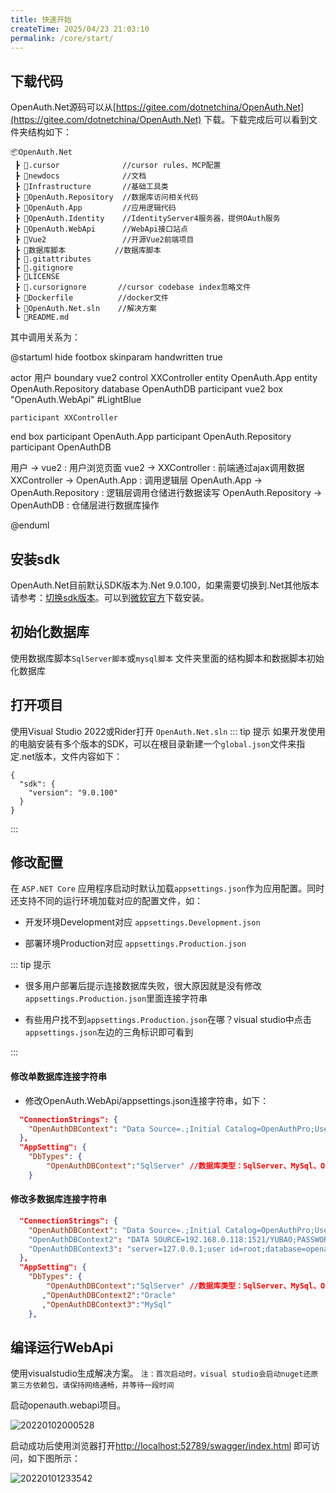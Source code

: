 ```yaml
---
title: 快速开始
createTime: 2025/04/23 21:03:10
permalink: /core/start/
---
```


## 下载代码

OpenAuth.Net源码可以从[https://gitee.com/dotnetchina/OpenAuth.Net](https://gitee.com/dotnetchina/OpenAuth.Net) 下载。下载完成后可以看到文件夹结构如下：

```
📦OpenAuth.Net
 ┣ 📂.cursor              //cursor rules、MCP配置
 ┣ 📂newdocs              //文档
 ┣ 📂Infrastructure       //基础工具类
 ┣ 📂OpenAuth.Repository  //数据库访问相关代码      
 ┣ 📂OpenAuth.App         //应用逻辑代码
 ┣ 📂OpenAuth.Identity    //IdentityServer4服务器，提供OAuth服务
 ┣ 📂OpenAuth.WebApi      //WebApi接口站点
 ┣ 📂Vue2                 //开源Vue2前端项目
 ┣ 📂数据库脚本           //数据库脚本
 ┣ 📜.gitattributes
 ┣ 📜.gitignore
 ┣ 📜LICENSE
 ┣ 📜.cursorignore       //cursor codebase index忽略文件
 ┣ 📜Dockerfile          //docker文件
 ┣ 📜OpenAuth.Net.sln    //解决方案
 ┗ 📜README.md
```

其中调用关系为：

@startuml
hide footbox
skinparam handwritten true


actor 用户
boundary vue2
control XXController
entity OpenAuth.App
entity OpenAuth.Repository
database OpenAuthDB
participant vue2
box "OpenAuth.WebApi" #LightBlue
	
	participant XXController
end box
participant OpenAuth.App
participant OpenAuth.Repository
participant OpenAuthDB 

用户 -> vue2 : 用户浏览页面
vue2 -> XXController : 前端通过ajax调用数据
XXController -> OpenAuth.App : 调用逻辑层
OpenAuth.App -> OpenAuth.Repository : 逻辑层调用仓储进行数据读写
OpenAuth.Repository -> OpenAuthDB : 仓储层进行数据库操作

@enduml

## 安装sdk

OpenAuth.Net目前默认SDK版本为.Net 9.0.100，如果需要切换到.Net其他版本请参考：[切换sdk版本](http://doc.openauth.net.cn/core/changesdk/)。可以到[微软官方](https://dotnet.microsoft.com/download)下载安装。


## 初始化数据库

使用数据库脚本`SqlServer脚本`或`mysql脚本` 文件夹里面的结构脚本和数据脚本初始化数据库

## 打开项目

使用Visual Studio 2022或Rider打开 `OpenAuth.Net.sln`
::: tip 提示
如果开发使用的电脑安装有多个版本的SDK，可以在根目录新建一个`global.json`文件来指定.net版本，文件内容如下：

```
{
  "sdk": {
    "version": "9.0.100"
  }
}
```

:::


## 修改配置

在 `ASP.NET Core` 应用程序启动时默认加载`appsettings.json`作为应用配置。同时还支持不同的运行环境加载对应的配置文件，如：

- 开发环境Development对应 `appsettings.Development.json`

- 部署环境Production对应 `appsettings.Production.json`

::: tip 提示

- 很多用户部署后提示连接数据库失败，很大原因就是没有修改`appsettings.Production.json`里面连接字符串

- 有些用户找不到`appsettings.Production.json`在哪？visual studio中点击`appsettings.json`左边的三角标识即可看到

:::

#### 修改单数据库连接字符串

* 修改OpenAuth.WebApi/appsettings.json连接字符串，如下：
```json
  "ConnectionStrings": {
    "OpenAuthDBContext": "Data Source=.;Initial Catalog=OpenAuthPro;User=sa;Password=000000"
  },
  "AppSetting": {
    "DbTypes": {
        "OpenAuthDBContext":"SqlServer" //数据库类型：SqlServer、MySql、Oracle
    }
```

#### 修改多数据库连接字符串

```json
  "ConnectionStrings": {
    "OpenAuthDBContext": "Data Source=.;Initial Catalog=OpenAuthPro;User=sa;Password=000000"
    "OpenAuthDBContext2": "DATA SOURCE=192.168.0.118:1521/YUBAO;PASSWORD=000000;Validate Connection=true;PERSIST SECURITY INFO=True;USER ID=yubaolee;" //racle
    "OpenAuthDBContext3": "server=127.0.0.1;user id=root;database=openauthpro;password=000000" //my sql
  },
  "AppSetting": {
    "DbTypes": {
        "OpenAuthDBContext":"SqlServer" //数据库类型：SqlServer、MySql、Oracle
       ,"OpenAuthDBContext2":"Oracle"
       ,"OpenAuthDBContext3":"MySql"
    }, 
```

## 编译运行WebApi

使用visualstudio生成解决方案。
`注：首次启动时，visual studio会启动nuget还原第三方依赖包，请保持网络通畅，并等待一段时间`

启动openauth.webapi项目。

![20220102000528](http://img.openauth.net.cn/20220102000528.png)

启动成功后使用浏览器打开[http://localhost:52789/swagger/index.html](http://localhost:52789/swagger/index.html) 即可访问，如下图所示：

![20220101233542](http://img.openauth.net.cn/20220101233542.png)


